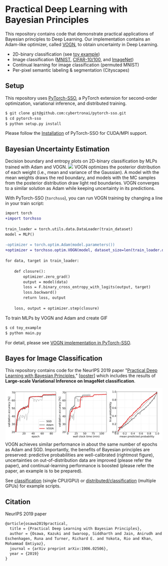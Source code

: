 # Practical Deep Learning with Bayesian Principles
This repository contains code that demonstrate
practical applications of Bayesian principles to Deep Learning. 
Our implementation contains an Adam-like optimizer, called
[VOGN](http://proceedings.mlr.press/v80/khan18a.html),
 to obtain uncertainty in Deep Learning.

- 2D-binary classification (see [toy example](./toy_example))
- Image classification ([MNIST](./classification),
 [CIFAR-10/100](./classification), 
 and [ImageNet](./distributed/classification))
- Continual learning for image classification (permuted MNIST)
- Per-pixel semantic labeling & segmentation (Cityscapes) 

## Setup
This repository uses [PyTorch-SSO](https://github.com/cybertronai/pytorch-sso), a PyTorch extension for second-order optimization, variational inference, and distributed training.

```bash
$ git clone git@github.com:cybertronai/pytorch-sso.git
$ cd pytorch-sso
$ python setup.py install
```
Please follow the 
[Installation](https://github.com/cybertronai/pytorch-sso#installation) 
of PyTorch-SSO for CUDA/MPI support.


## Bayesian Uncertainty Estimation
Decision boundary and entropy plots on 2D-binary classification by MLPs trained 
with Adam and VOGN.
![](./docs/boundary.gif)
VOGN optimizes the posterior distribution of each weight (i.e., mean and variance of the Gaussian). 
A model with the mean weights draws the red boundary, and models with the MC samples from the posterior distribution draw light red boundaries.
VOGN converges to a similar solution as Adam while keeping uncertainty in its predictions.

With PyTorch-SSO (`torchsso`), you can run VOGN training by changing a line in your train script:
```diff
import torch
+import torchsso

train_loader = torch.utils.data.DataLoader(train_dataset) 
model = MLP()

-optimizer = torch.optim.Adam(model.parameters())
+optimizer = torchsso.optim.VOGN(model, dataset_size=len(train_loader.dataset))

for data, target in train_loader:

    def closure():
        optimizer.zero_grad()
        output = model(data)
        loss = F.binary_cross_entropy_with_logits(output, target)
        loss.backward()
        return loss, output

    loss, output = optimizer.step(closure)

```

To train MLPs by VOGN and Adam and create GIF
```bash
$ cd toy_example
$ python main.py
```
For detail, please see [VOGN implementation in PyTorch-SSO](https://github.com/cybertronai/pytorch-sso/blob/master/torchsso/optim/vi.py).

## Bayes for Image Classification
This repository contains code for the NeurIPS 2019 paper "[Practical Deep Learning with Bayesian Principles](https://arxiv.org/abs/1906.02506),"
[[poster](./neurips2019_poster.pdf)]
which includes the results of **Large-scale Variational Inference on ImageNet classification**.

![](./docs/curves.png)
VOGN achieves similar performance in about the same number of epochs as Adam and SGD.
Importantly, the benefits of Bayesian principles are preserved: predictive probabilities are well-calibrated (rightmost figure), 
uncertainties on out-of-distribution data are improved (please refer the paper),
and continual-learning performance is boosted (please refer the paper, an example is to be prepared).  

See [classification](./classification) (single CPU/GPU) or [distributed/classification](./distributed/classification) (multiple GPUs) for example scripts.


## Citation
NeurIPS 2019 paper
```
@article{osawa2019practical,
  title = {Practical Deep Learning with Bayesian Principles},
  author = {Osawa, Kazuki and Swaroop, Siddharth and Jain, Anirudh and Eschenhagen, Runa and Turner, Richard E. and Yokota, Rio and Khan, Mohammad Emtiyaz},
  journal = {arXiv preprint arXiv:1906.02506},
  year = {2019}
}
```
